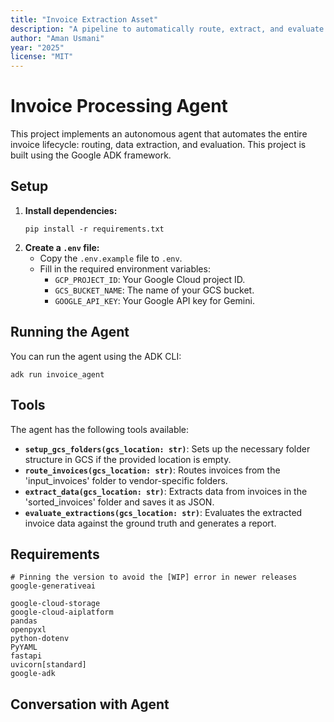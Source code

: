 ```yaml
---
title: "Invoice Extraction Asset"
description: "A pipeline to automatically route, extract, and evaluate structured invoice data using Gemini 2.5 Flash and the Google ADK framework."
author: "Aman Usmani"
year: "2025"
license: "MIT"
---
```


# Invoice Processing Agent

This project implements an autonomous agent that automates the entire invoice lifecycle: routing, data extraction, and evaluation. This project is built using the Google ADK framework.

## Setup

1.  **Install dependencies:**
    ```
    pip install -r requirements.txt
    ```
2.  **Create a `.env` file:**
    -   Copy the `.env.example` file to `.env`.
    -   Fill in the required environment variables:
        -   `GCP_PROJECT_ID`: Your Google Cloud project ID.
        -   `GCS_BUCKET_NAME`: The name of your GCS bucket.
        -   `GOOGLE_API_KEY`: Your Google API key for Gemini.

## Running the Agent

You can run the agent using the ADK CLI:
```
adk run invoice_agent
```

## Tools

The agent has the following tools available:

-   **`setup_gcs_folders(gcs_location: str)`**: Sets up the necessary folder structure in GCS if the provided location is empty.
-   **`route_invoices(gcs_location: str)`**: Routes invoices from the 'input_invoices' folder to vendor-specific folders.
-   **`extract_data(gcs_location: str)`**: Extracts data from invoices in the 'sorted_invoices' folder and saves it as JSON.
-   **`evaluate_extractions(gcs_location: str)`**: Evaluates the extracted invoice data against the ground truth and generates a report.

## Requirements

```
# Pinning the version to avoid the [WIP] error in newer releases
google-generativeai

google-cloud-storage
google-cloud-aiplatform
pandas
openpyxl
python-dotenv
PyYAML
fastapi
uvicorn[standard]
google-adk
```

## Conversation with Agent

<!-- Add a screenshot of your conversation with the agent here -->
